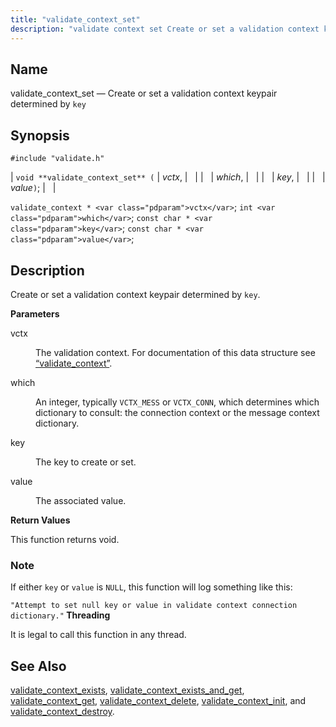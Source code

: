```yaml
---
title: "validate_context_set"
description: "validate context set Create or set a validation context keypair determined by key void validate context set vctx which key value validate context vctx int which const char key const char value Create or set a validation context keypair determined by key vctx The validation context For documentation of this..."
---
```


<a name="apis.validate_context_set"></a> 
## Name

validate_context_set — Create or set a validation context keypair determined by `key`

## Synopsis

`#include "validate.h"`

| `void **validate_context_set** (` | <var class="pdparam">vctx</var>, |   |
|   | <var class="pdparam">which</var>, |   |
|   | <var class="pdparam">key</var>, |   |
|   | <var class="pdparam">value</var>`)`; |   |

`validate_context * <var class="pdparam">vctx</var>`;
`int <var class="pdparam">which</var>`;
`const char * <var class="pdparam">key</var>`;
`const char * <var class="pdparam">value</var>`;<a name="idp64525824"></a> 
## Description

Create or set a validation context keypair determined by `key`.

**<a name="idp64527504"></a> Parameters**

<dl class="variablelist">

<dt>vctx</dt>

<dd>

The validation context. For documentation of this data structure see [“validate_context”](/momentum/3/3-api/structs-validate-context).

</dd>

<dt>which</dt>

<dd>

An integer, typically `VCTX_MESS` or `VCTX_CONN`, which determines which dictionary to consult: the connection context or the message context dictionary.

</dd>

<dt>key</dt>

<dd>

The key to create or set.

</dd>

<dt>value</dt>

<dd>

The associated value.

</dd>

</dl>

**<a name="idp64537328"></a> Return Values**

This function returns void.

### Note

If either `key` or `value` is `NULL`, this function will log something like this:

`"Attempt to set null key or value in validate context connection dictionary."`**<a name="idp64541056"></a> Threading**

It is legal to call this function in any thread.

<a name="idp64542160"></a> 
## See Also

[validate_context_exists](/momentum/3/3-api/apis-validate-context-exists), [validate_context_exists_and_get](/momentum/3/3-api/apis-validate-context-exists-and-get), [validate_context_get](/momentum/3/3-api/apis-validate-context-get), [validate_context_delete](/momentum/3/3-api/apis-validate-context-delete), [validate_context_init](/momentum/3/3-api/apis-validate-context-init), and [validate_context_destroy](/momentum/3/3-api/apis-validate-context-destroy).
